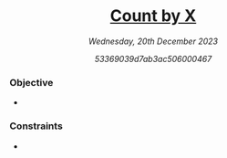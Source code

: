<h1 align="center">
  <a href="">Count by X</a>
</h1>

<p align="center">
  <i align="center">Wednesday, 20th December 2023</i>
</p>

<p align="center">
  <i align="center">53369039d7ab3ac506000467</i>
</p>

### Objective

-

### Constraints

-